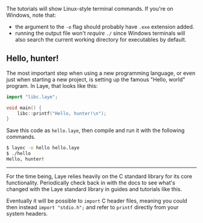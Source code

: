 The tutorials will show Linux-style terminal commands. If you're on Windows, note that:
- the argument to the `-o` flag should probably have `.exe` extension added.
- running the output file won't *require* `./` since Windows terminals will also search the current working directory for executables by default.

## Hello, hunter!

The most important step when using a new programming language, or even just when starting a new project, is setting up the famous "Hello, world" program. In Laye, that looks like this:

```cpp
import "libc.laye";

void main() {
    libc::printf("Hello, hunter!\n");
}
```

Save this code as `hello.laye`, then compile and run it with the following commands.

```sh
$ layec -o hello hello.laye
$ ./hello
Hello, hunter!
```

<hr />

For the time being, Laye relies heavily on the C standard library for its core functionality. Periodically check back in with the docs to see what's changed with the Laye standard library in guides and tutorials like this.

Eventually it will be possible to `import` C header files, meaning you could then instead `import "stdio.h";` and refer to `printf` directly from your system headers.
